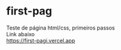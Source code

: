 # first-pag
Teste de página html/css, primeiros passos
<br>Link abaixo
<br>https://first-pagi.vercel.app
